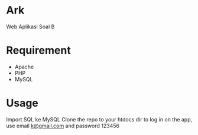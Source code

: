 # Ark
Web Aplikasi Soal B


# Requirement

- Apache 
- PHP
- MySQL

# Usage

Import SQL ke MySQL
Clone the repo to your htdocs dir
to log in on the app, use email k@gmail.com and password 123456

